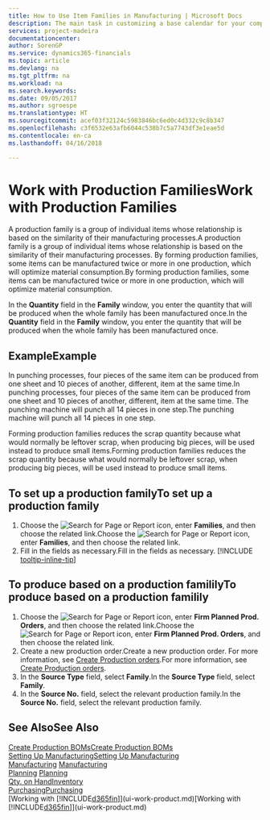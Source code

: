 ```yaml
---
title: How to Use Item Families in Manufacturing | Microsoft Docs
description: The main task in customizing a base calendar for your company, or one of its business partners, is to enter any changes to working and nonworking day status.
services: project-madeira
documentationcenter: 
author: SorenGP
ms.service: dynamics365-financials
ms.topic: article
ms.devlang: na
ms.tgt_pltfrm: na
ms.workload: na
ms.search.keywords: 
ms.date: 09/05/2017
ms.author: sgroespe
ms.translationtype: HT
ms.sourcegitcommit: acef03f32124c5983846bc6ed0c4d332c9c8b347
ms.openlocfilehash: c3f6532e63afb6044c538b7c5a7743df3e1eae5d
ms.contentlocale: en-ca
ms.lasthandoff: 04/16/2018

---
```

# <a name="work-with-production-families"></a><span data-ttu-id="3d14e-103">Work with Production Families</span><span class="sxs-lookup"><span data-stu-id="3d14e-103">Work with Production Families</span></span>
<span data-ttu-id="3d14e-104">A production family is a group of individual items whose relationship is based on the similarity of their manufacturing processes.</span><span class="sxs-lookup"><span data-stu-id="3d14e-104">A production family is a group of individual items whose relationship is based on the similarity of their manufacturing processes.</span></span> <span data-ttu-id="3d14e-105">By forming production families, some items can be manufactured twice or more in one production, which will optimize material consumption.</span><span class="sxs-lookup"><span data-stu-id="3d14e-105">By forming production families, some items can be manufactured twice or more in one production, which will optimize material consumption.</span></span>

<span data-ttu-id="3d14e-106">In the **Quantity** field in the **Family** window, you enter the quantity that will be produced when the whole family has been manufactured once.</span><span class="sxs-lookup"><span data-stu-id="3d14e-106">In the **Quantity** field in the **Family** window, you enter the quantity that will be produced when the whole family has been manufactured once.</span></span>

## <a name="example"></a><span data-ttu-id="3d14e-107">Example</span><span class="sxs-lookup"><span data-stu-id="3d14e-107">Example</span></span>
<span data-ttu-id="3d14e-108">In punching processes, four pieces of the same item can be produced from one sheet and 10 pieces of another, different, item at the same time.</span><span class="sxs-lookup"><span data-stu-id="3d14e-108">In punching processes, four pieces of the same item can be produced from one sheet and 10 pieces of another, different, item at the same time.</span></span> <span data-ttu-id="3d14e-109">The punching machine will punch all 14 pieces in one step.</span><span class="sxs-lookup"><span data-stu-id="3d14e-109">The punching machine will punch all 14 pieces in one step.</span></span>

<span data-ttu-id="3d14e-110">Forming production families reduces the scrap quantity because what would normally be leftover scrap, when producing big pieces, will be used instead to produce small items.</span><span class="sxs-lookup"><span data-stu-id="3d14e-110">Forming production families reduces the scrap quantity because what would normally be leftover scrap, when producing big pieces, will be used instead to produce small items.</span></span>

## <a name="to-set-up-a-production-family"></a><span data-ttu-id="3d14e-111">To set up a production family</span><span class="sxs-lookup"><span data-stu-id="3d14e-111">To set up a production family</span></span>
1. <span data-ttu-id="3d14e-112">Choose the ![Search for Page or Report](media/ui-search/search_small.png "Search for Page or Report icon") icon, enter **Families**, and then choose the related link.</span><span class="sxs-lookup"><span data-stu-id="3d14e-112">Choose the ![Search for Page or Report](media/ui-search/search_small.png "Search for Page or Report icon") icon, enter **Families**, and then choose the related link.</span></span>
2. <span data-ttu-id="3d14e-113">Fill in the fields as necessary.</span><span class="sxs-lookup"><span data-stu-id="3d14e-113">Fill in the fields as necessary.</span></span> [!INCLUDE [tooltip-inline-tip](includes/tooltip-inline-tip_md.md)]

## <a name="to-produce-based-on-a-production-familily"></a><span data-ttu-id="3d14e-114">To produce based on a production familily</span><span class="sxs-lookup"><span data-stu-id="3d14e-114">To produce based on a production familily</span></span>
1. <span data-ttu-id="3d14e-115">Choose the ![Search for Page or Report](media/ui-search/search_small.png "Search for Page or Report icon") icon, enter **Firm Planned Prod. Orders**, and then choose the related link.</span><span class="sxs-lookup"><span data-stu-id="3d14e-115">Choose the ![Search for Page or Report](media/ui-search/search_small.png "Search for Page or Report icon") icon, enter **Firm Planned Prod. Orders**, and then choose the related link.</span></span>
2. <span data-ttu-id="3d14e-116">Create a new production order.</span><span class="sxs-lookup"><span data-stu-id="3d14e-116">Create a new production order.</span></span> <span data-ttu-id="3d14e-117">For more information, see [Create Production orders](production-how-to-create-production-orders.md).</span><span class="sxs-lookup"><span data-stu-id="3d14e-117">For more information, see [Create Production orders](production-how-to-create-production-orders.md).</span></span>
3. <span data-ttu-id="3d14e-118">In the **Source Type** field, select **Family**.</span><span class="sxs-lookup"><span data-stu-id="3d14e-118">In the **Source Type** field, select **Family**.</span></span>  
4. <span data-ttu-id="3d14e-119">In the **Source No.** field, select the relevant production family.</span><span class="sxs-lookup"><span data-stu-id="3d14e-119">In the **Source No.** field, select the relevant production family.</span></span>

## <a name="see-also"></a><span data-ttu-id="3d14e-120">See Also</span><span class="sxs-lookup"><span data-stu-id="3d14e-120">See Also</span></span>
[<span data-ttu-id="3d14e-121">Create Production BOMs</span><span class="sxs-lookup"><span data-stu-id="3d14e-121">Create Production BOMs</span></span>](production-how-to-create-production-boms.md)  
[<span data-ttu-id="3d14e-122">Setting Up Manufacturing</span><span class="sxs-lookup"><span data-stu-id="3d14e-122">Setting Up Manufacturing</span></span>](production-configure-production-processes.md)  
<span data-ttu-id="3d14e-123">[Manufacturing](production-manage-manufacturing.md)  </span><span class="sxs-lookup"><span data-stu-id="3d14e-123">[Manufacturing](production-manage-manufacturing.md)  </span></span>  
<span data-ttu-id="3d14e-124">[Planning](production-planning.md) </span><span class="sxs-lookup"><span data-stu-id="3d14e-124">[Planning](production-planning.md) </span></span>  
[<span data-ttu-id="3d14e-125">Qty. on Hand</span><span class="sxs-lookup"><span data-stu-id="3d14e-125">Inventory</span></span>](inventory-manage-inventory.md)  
[<span data-ttu-id="3d14e-126">Purchasing</span><span class="sxs-lookup"><span data-stu-id="3d14e-126">Purchasing</span></span>](purchasing-manage-purchasing.md)  
<span data-ttu-id="3d14e-127">[Working with [!INCLUDE[d365fin](includes/d365fin_md.md)]](ui-work-product.md)</span><span class="sxs-lookup"><span data-stu-id="3d14e-127">[Working with [!INCLUDE[d365fin](includes/d365fin_md.md)]](ui-work-product.md)</span></span>

